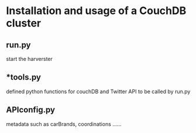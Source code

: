 # Installation and usage of a CouchDB cluster
## run.py
start the harverster
## *tools.py
defined python functions for couchDB and Twitter API to be called by run.py
## APIconfig.py
metadata such as carBrands, coordinations ......
